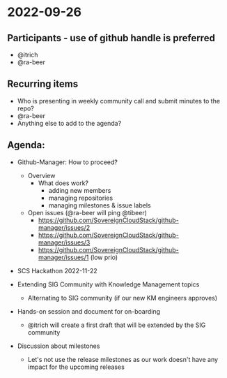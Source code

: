 # 2022-09-26
## Participants - use of github handle is preferred

* @itrich
* @ra-beer

## Recurring items

* Who is presenting in weekly community call and submit minutes to the repo?
* @ra-beer
* Anything else to add to the agenda?

## Agenda:

* Github-Manager: How to proceed?
  * Overview
    * What does work?
      * adding new members
      * managing repositories
      * managing milestones & issue labels
  * Open issues (@ra-beer will ping @tibeer)
    * https://github.com/SovereignCloudStack/github-manager/issues/2
    * https://github.com/SovereignCloudStack/github-manager/issues/3
    * https://github.com/SovereignCloudStack/github-manager/issues/1 (low prio)

* SCS Hackathon 2022-11-22

* Extending SIG Community with Knowledge Management topics
  * Alternating to SIG community (if our new KM engineers approves)

* Hands-on session and document for on-boarding
  * @itrich will create a first draft that will be extended by the SIG community

* Discussion about milestones
  * Let's not use the release milestones as our work doesn't have any impact for the upcoming releases 